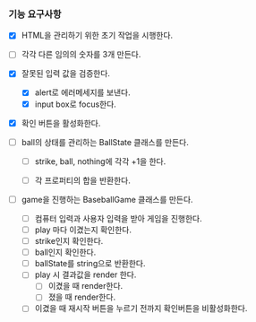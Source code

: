 ### 기능 요구사항
- [x] HTML을 관리하기 위한 초기 작업을 시행한다.
- [ ] 각각 다른 임의의 숫자를 3개 만든다.
- [x] 잘못된 입력 값을 검증한다.
  - [x] alert로 에러메세지를 보낸다.
  - [x] input box로 focus한다.
- [x] 확인 버튼을 활성화한다.


- [ ] ball의 상태를 관리하는 BallState 클래스를 만든다.
  - [ ] strike, ball, nothing에 각각 +1을 한다.
  - [ ] 각 프로퍼티의 합을 반환한다.


- [ ] game을 진행하는 BaseballGame 클래스를 만든다.
  - [ ] 컴퓨터 입력과 사용자 입력을 받아 게임을 진행한다.
  - [ ] play 마다 이겼는지 확인한다.
  - [ ] strike인지 확인한다.
  - [ ] ball인지 확인한다.
  - [ ] ballState를 string으로 반환한다.
  - [ ] play 시 결과값을 render 한다.
    - [ ] 이겼을 때 render한다.
    - [ ] 졌을 때 render한다.
  - [ ] 이겼을 때 재시작 버튼을 누르기 전까지 확인버튼을 비활성화한다.